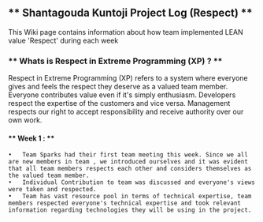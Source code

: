 ## ** Shantagouda Kuntoji Project Log (Respect) **

This Wiki page contains information about how team implemented LEAN value 'Respect' during each week

### ** Whats is Respect in Extreme Programming (XP) ? **
Respect in Extreme Programming (XP) refers to a system where everyone gives and feels the respect they deserve as a valued team member. Everyone contributes value even if it's simply enthusiasm. Developers respect the expertise of the customers and vice versa. Management respects our right to accept responsibility and receive authority over our own work.

#### ** Week 1 : **
	•	Team Sparks had their first team meeting this week. Since we all are new members in team , we introduced ourselves and it was evident that all team members respects each other and considers themselves as the valued team member.
	•	Individual Contribution to team was discussed and everyone's views were taken and respected.
	•	Team has vast resource pool in terms of technical expertise, team members respected everyone's technical expertise and took relevant information regarding technologies they will be using in the project.
